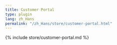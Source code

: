 ```yaml
---
title: Customer Portal
type: plugin
lang: zh_Hans
permalink: "/zh_Hans/store/customer-portal.html"
---
```


{% include store/customer-portal.md %}
